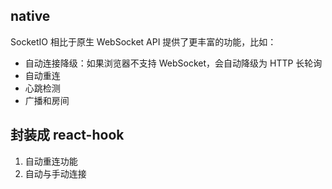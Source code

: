 
## native

SocketIO 相比于原生 WebSocket API 提供了更丰富的功能，比如：

- 自动连接降级：如果浏览器不支持 WebSocket，会自动降级为 HTTP 长轮询
- 自动重连
- 心跳检测
- 广播和房间

## 封装成 react-hook

1. 自动重连功能
2. 自动与手动连接



